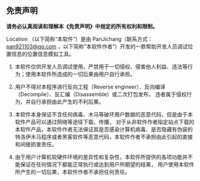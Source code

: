 ## 免责声明

**请务必认真阅读和理解本《免责声明》中规定的所有权利和限制。**

Location （以下简称“本软件”）是由 PanJichang（联系方式：pan921103@qq.com ，以下简称“本软件作者”）开发的一款帮助开发人员调试位置信息的位置信息模拟工具。

1. 本软件仅供开发人员调试使用，严禁用于一切侵权、侵害他人利益、违法等行为；使用本软件所造成的一切后果由用户自行承担。

2. 用户不得对本程序进行反向工程（Reverse engineer）、反向编译（Decompile）、反汇编（Disassemble）或二次打包发布， 违者属于侵权行为，并自行承担由此产生的不利后果。

3. 本软件本身保证不含任何病毒、木马等破坏用户数据的恶意代码，但是由于本软件产品可以通过网络等途径下载、传播， 对于从非软件作者指定站点下载的本软件产品，本软件作者无法保证其是否感染计算机病毒、是否隐藏有伪装的特洛伊木马程序或者黑客软件等恶意代码，本软件作者不承担由此引起的直接和间接损害责任。
4. 由于用户计算机软硬件环境的差异性和复杂性，本软件所提供的各项功能并不能保证在任何情况下都能正常执行或达到用户所期望的结果， 用户使用本软件所产生的一切后果，本软件作者不承担任何责任。